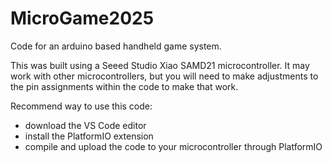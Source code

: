 # MicroGame2025
Code for an arduino based handheld game system.

This was built using a Seeed Studio Xiao SAMD21 microcontroller. It may work with other microcontrollers, but you will need to make adjustments to the pin assignments within the code to make that work.

Recommend way to use this code:
* download the VS Code editor
* install the PlatformIO extension
* compile and upload the code to your microcontroller through PlatformIO

